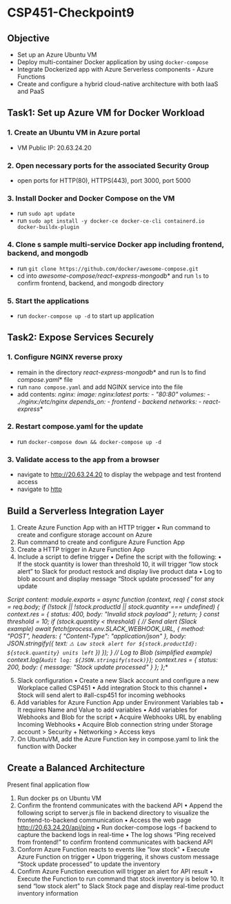 # CSP451-Checkpoint9

## Objective
- Set up an Azure Ubuntu VM
- Deploy multi-container Docker application by using `docker-compose`
- Integrate Dockerized app with Azure Serverless components - Azure Functions
- Create and configure a hybrid cloud-native architecture with both IaaS and PaaS


## Task1: Set up Azure VM for Docker Workload
### 1.	Create an Ubuntu VM in Azure portal
- VM Public IP: 20.63.24.20
  
### 2.	Open necessary ports for the associated Security Group
- open ports for HTTP(80), HTTPS(443), port 3000, port 5000

### 3.	Install Docker and Docker Compose on the VM
- run `sudo apt update`
- run `sudo apt install -y docker-ce docker-ce-cli containerd.io docker-buildx-plugin`

### 4.	Clone s sample multi-service Docker app including frontend, backend, and mongodb
- run `git clone https://github.com/docker/awesome-compose.git`
- cd into *awesome-compose/react-express-mongodb** and run `ls` to confirm frontend, backend, and mongodb directory
  
### 5. Start the applications
- run `docker-compose up -d` to start up application 
   
## Task2: Expose Services Securely
### 1.	Configure NGINX reverse proxy
- remain in the directory *react-express-mongodb** and run ls to find *compose.yaml** file
- run `nano compose.yaml` and add NGINX service into the file
- add contents: *nginx:
    image: nginx:latest
    ports:
      - "80:80"
    volumes:
      - ./nginx:/etc/nginx
    depends_on:
      - frontend
      - backend
    networks:
      - react-express**

### 2.	Restart compose.yaml for the update
- run `docker-compose down && docker-compose up -d`

### 3.	Validate access to the app from a browser
- navigate to http://20.63.24.20 to display the webpage and test frontend access
- navigate to [http](http://20.63.24.20)

## Build a Serverless Integration Layer
1.	Create Azure Function App with an HTTP trigger
•	Run command to create and configure storage account on Azure
2.	Run command to create and configure Azure Function App
3.	Create a HTTP trigger in Azure Function App
4.	Include a script to define trigger
•	Define the script with the following:
•	If the stock quantity is lower than threshold 10, it will trigger “low stock alert” to Slack for product restock and display live product data
•	Log to blob account and display message “Stock update processed” for any update

*Script content:
module.exports = async function (context, req) {
  const stock = req.body;
  if (!stock || !stock.productId || stock.quantity === undefined) {
    context.res = { status: 400, body: "Invalid stock payload" };
    return;
  }
  const threshold = 10;
  if (stock.quantity < threshold) {
    // Send alert (Slack example)
    await fetch(process.env.SLACK_WEBHOOK_URL, {
      method: "POST",
      headers: { "Content-Type": "application/json" },
      body: JSON.stringify({
        text: `⚠️ Low stock alert for ${stock.productId}: ${stock.quantity} units left`
      })
    });
  }
  // Log to Blob (simplified example)
  context.log(`Audit log: ${JSON.stringify(stock)}`);
  context.res = {
    status: 200,
    body: { message: "Stock update processed" }
  };
};**

5.	Slack configuration
•	Create a new Slack account and configure a new Workplace called CSP451
•	Add integration Stock to this channel
•	Stock will send alert to #all-csp451 for incoming webhooks
6.	Add variables for Azure Function App under Environment Variables tab
•	It requires Name and Value to add variables
•	Add variables for Webhooks and Blob for the script
•	Acquire Webhooks URL by enabling Incoming Webhooks
•	Acquire Blob connection string under Storage account > Security + Networking > Access keys
7.	On UbuntuVM, add the Azure Function key in compose.yaml to link the function with Docker
## Create a Balanced Architecture
Present final application flow
1.	Run docker ps on Ubuntu VM
2.	Confirm the frontend communicates with the backend API
•	Append the following script to server.js file in backend directory to visualize the frontend-to-backend communication
•	Access the web page http://20.63.24.20/api/ping
•	Run docker-compose logs -f backend to capture the backend logs in real-time
•	The log shows “Ping received from frontend!” to confirm frontend communicates with backend API
3.	Conform Azure Function reacts to events like "low stock"
•	Execute Azure Function on trigger
•	Upon triggering, it shows custom message “Stock update processed” to update the inventory
4.	Confirm Azure Function execution will trigger an alert for API result 
•	Execute the Function to run command that stock inventory is below 10. It send “low stock alert” to Slack Stock page and display real-time product inventory information
